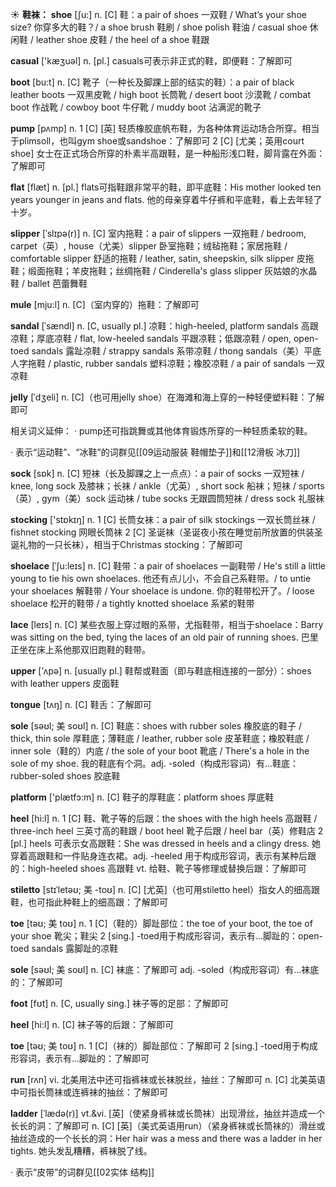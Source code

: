 ☀ <span class="category">**鞋袜：**</span>
<span class="vocabulary">**shoe**</span> [ʃu:] 
<span class="definition">n. [C] 鞋：</span>a pair of shoes 一双鞋 / What’s your shoe size? 你穿多大的鞋？/ a shoe brush 鞋刷 / shoe polish 鞋油 / casual shoe 休闲鞋 / leather shoe 皮鞋 / the heel of a shoe 鞋跟

<span class="vocabulary">**casual**</span> ['kæӡuəl] 
<span class="definition">n. [pl.] casuals可表示非正式的鞋，即便鞋：</span>了解即可

<span class="vocabulary">**boot**</span> [bu:t] 
<span class="definition">n. [C] 靴子（一种长及脚踝上部的结实的鞋）：</span>a pair of black leather boots 一双黑皮靴 / high boot 长筒靴 / desert boot 沙漠靴 / combat boot 作战靴 / cowboy boot 牛仔靴 / muddy boot 沾满泥的靴子 

<span class="vocabulary">**pump**</span> [pʌmp] 
<span class="definition">n. 1 [C] [英] 轻质橡胶底帆布鞋，为各种体育运动场合所穿。相当于plimsoll，也叫gym shoe或sandshoe：</span>了解即可 <span class="definition">2 [C] [尤美；英用court shoe] 女士在正式场合所穿的朴素半高跟鞋，是一种船形浅口鞋，脚背露在外面：</span>了解即可

<span class="vocabulary">**flat**</span> [flæt] 
<span class="definition">n. [pl.] flats可指鞋跟非常平的鞋，即平底鞋：</span>His mother looked ten years younger in jeans and flats. 他的母亲穿着牛仔裤和平底鞋，看上去年轻了十岁。
           
<span class="vocabulary">**slipper**</span> [ˈslɪpə(r)]
<span class="definition">n. [C] 室内拖鞋：</span>a pair of slippers 一双拖鞋 / bedroom, carpet（英）, house（尤美）slipper 卧室拖鞋；绒毡拖鞋；家居拖鞋 / comfortable slipper 舒适的拖鞋 / leather, satin, sheepskin, silk slipper 皮拖鞋；缎面拖鞋；羊皮拖鞋；丝绸拖鞋 / Cinderella's glass slipper 灰姑娘的水晶鞋 / ballet 芭蕾舞鞋
           
<span class="vocabulary">**mule**</span> [mju:l]
<span class="definition">n. [C]（室内穿的）拖鞋：</span>了解即可

<span class="vocabulary">**sandal**</span> [ˈsændl]
<span class="definition">n. [C, usually pl.] 凉鞋：</span>high-heeled, platform sandals 高跟凉鞋；厚底凉鞋 / flat, low-heeled sandals 平跟凉鞋；低跟凉鞋 / open, open-toed sandals 露趾凉鞋 / strappy sandals 系带凉鞋 / thong sandals（美）平底人字拖鞋 / plastic, rubber sandals 塑料凉鞋；橡胶凉鞋 / a pair of sandals 一双凉鞋
        
<span class="vocabulary">**jelly**</span> [ˈdʒeli]
<span class="definition">n. [C]（也可用jelly shoe）在海滩和海上穿的一种轻便塑料鞋：</span>了解即可
 
相关词义延伸：
· pump还可指跳舞或其他体育锻炼所穿的一种轻质柔软的鞋。

· 表示“运动鞋”、“冰鞋”的词群见[[09运动服装 鞋帽垫子]]和[[12滑板 冰刀]]

<span class="vocabulary">**sock**</span> [sɒk] 
<span class="definition">n. [C] 短袜（长及脚踝之上一点点）：</span>a pair of socks 一双短袜 / knee, long sock 及膝袜；长袜 / ankle（尤英）, short sock 船袜；短袜 / sports（英）, gym（美）sock 运动袜 / tube socks 无跟圆筒短袜 / dress sock 礼服袜

<span class="vocabulary">**stocking**</span> ['stɒkɪŋ] 
<span class="definition">n. 1 [C] 长筒女袜：</span>a pair of silk stockings 一双长筒丝袜 / fishnet stocking 网眼长筒袜 <span class="definition">2 [C] 圣诞袜（圣诞夜小孩在睡觉前所放置的供装圣诞礼物的一只长袜），相当于Christmas stocking：</span>了解即可
           
<span class="vocabulary">**shoelace**</span> [ˈʃu:leɪs]
<span class="definition">n. [C] 鞋带：</span>a pair of shoelaces 一副鞋带 / He's still a little young to tie his own shoelaces. 他还有点儿小，不会自己系鞋带。/ to untie your shoelaces 解鞋带 / Your shoelace is undone. 你的鞋带松开了。/ loose shoelace 松开的鞋带 / a tightly knotted shoelace 系紧的鞋带
           
<span class="vocabulary">**lace**</span> [leɪs]
<span class="definition">n. [C] 某些衣服上穿过眼的系带，尤指鞋带，相当于shoelace：</span>Barry was sitting on the bed, tying the laces of an old pair of running shoes. 巴里正坐在床上系他那双旧跑鞋的鞋带。

<span class="vocabulary">**upper**</span> ['ʌpə] 
<span class="definition">n. [usually pl.] 鞋帮或鞋面（即与鞋底相连接的一部分）：</span>shoes with leather uppers 皮面鞋

<span class="vocabulary">**tongue**</span> [tʌŋ] 
<span class="definition">n. [C] 鞋舌：</span>了解即可
           
<span class="vocabulary">**sole**</span> [səʊl; 美 soʊl]
<span class="definition">n. [C] 鞋底：</span>shoes with rubber soles 橡胶底的鞋子 / thick, thin sole 厚鞋底；薄鞋底 / leather, rubber sole 皮革鞋底；橡胶鞋底 / inner sole（鞋的）内底 / the sole of your boot 靴底 / There's a hole in the sole of my shoe. 我的鞋底有个洞。<span class="definition">adj. -soled（构成形容词）有…鞋底：</span>rubber-soled shoes 胶底鞋

<span class="vocabulary">**platform**</span> ['plætfɔ:m] 
<span class="definition">n. [C] 鞋子的厚鞋底：</span>platform shoes 厚底鞋

<span class="vocabulary">**heel**</span> [hi:l] 
<span class="definition">n. 1 [C] 鞋、靴子等的后跟：</span>the shoes with the high heels 高跟鞋 / three-inch heel 三英寸高的鞋跟 / boot heel 靴子后跟 / heel bar（英）修鞋店 <span class="definition">2 [pl.] heels 可表示女高跟鞋：</span>She was dressed in heels and a clingy dress. 她穿着高跟鞋和一件贴身连衣裙。<span class="definition">adj. -heeled 用于构成形容词，表示有某种后跟的：</span>high-heeled shoes 高跟鞋 <span class="definition">vt. 给鞋、靴子等修理或替换后跟：</span>了解即可
           
<span class="vocabulary">**stiletto**</span> [stɪˈletəʊ; 美 -toʊ]
<span class="definition">n. [C] [尤英]（也可用stiletto heel）指女人的细高跟鞋，也可指此种鞋上的细高跟：</span>了解即可
           
<span class="vocabulary">**toe**</span> [təʊ; 美 toʊ]
<span class="definition">n. 1 [C]（鞋的）脚趾部位：</span>the toe of your boot, the toe of your shoe 靴尖；鞋尖 <span class="definition">2 [sing.] -toed用于构成形容词，表示有…脚趾的：</span>open-toed sandals 露脚趾的凉鞋
           
<span class="vocabulary">**sole**</span> [səʊl; 美 soʊl]
<span class="definition">n. [C] 袜底：</span>了解即可 <span class="definition">adj. -soled（构成形容词）有…袜底的：</span>了解即可

<span class="vocabulary">**foot**</span> [fʊt] 
<span class="definition">n. [C, usually sing.] 袜子等的足部：</span>了解即可

<span class="vocabulary">**heel**</span> [hi:l] 
<span class="definition">n. [C] 袜子等的后跟：</span>了解即可
           
<span class="vocabulary">**toe**</span> [təʊ; 美 toʊ]
<span class="definition">n. 1 [C]（袜的）脚趾部位：</span>了解即可 <span class="definition">2 [sing.] -toed用于构成形容词，表示有…脚趾的：</span>了解即可

<span class="vocabulary">**run**</span> [rʌn] 
<span class="definition">vi. 北美用法中还可指裤袜或长袜脱丝，抽丝：</span>了解即可 <span class="definition">n. [C] 北美英语中可指长筒袜或连裤袜的抽丝：</span>了解即可
           
<span class="vocabulary">**ladder**</span> [ˈlædə(r)]
<span class="definition">vt.&vi. [英]（使紧身裤袜或长筒袜）出现滑丝，抽丝并造成一个长长的洞：</span>了解即可 <span class="definition">n. [C] [英]（美式英语用run）（紧身裤袜或长筒袜的）滑丝或抽丝造成的一个长长的洞：</span>Her hair was a mess and there was a ladder in her tights. 她头发乱糟糟，裤袜脱了线。

· 表示“皮带”的词群见[[02实体 结构]]